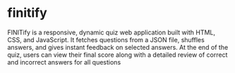 # finitify
FINITify is a responsive, dynamic quiz web application built with HTML, CSS, and JavaScript. It fetches questions from a JSON file, shuffles answers, and gives instant feedback on selected answers. At the end of the quiz, users can view their final score along with a detailed review of correct and incorrect answers for all questions
